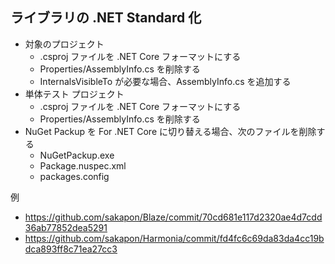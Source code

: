 ## ライブラリの .NET Standard 化
- 対象のプロジェクト
  - .csproj ファイルを .NET Core フォーマットにする
  - Properties/AssemblyInfo.cs を削除する
  - InternalsVisibleTo が必要な場合、AssemblyInfo.cs を追加する
- 単体テスト プロジェクト
  - .csproj ファイルを .NET Core フォーマットにする
  - Properties/AssemblyInfo.cs を削除する
- NuGet Packup を For .NET Core に切り替える場合、次のファイルを削除する
  - NuGetPackup.exe
  - Package.nuspec.xml
  - packages.config

例
- https://github.com/sakapon/Blaze/commit/70cd681e117d2320ae4d7cdd36ab77852dea5291
- https://github.com/sakapon/Harmonia/commit/fd4fc6c69da83da4cc19bdca893ff8c71ea27cc3

